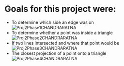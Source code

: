 # Goals for this project were:
- To determine which side an edge was on <br />
![Proj2Phase1CHANDRARATNA](https://user-images.githubusercontent.com/18518209/111044017-04392b80-8414-11eb-875e-13d836f3fbb1.gif)
- To determine whether a point was inside a triangle <br />
![Proj2Phase2CHANDRARATNA](https://user-images.githubusercontent.com/18518209/111044023-0d29fd00-8414-11eb-98c1-98b773c30763.gif)
- If two lines intersected and where that point would be <br />
![Proj2Phase3CHANDRARATNA](https://user-images.githubusercontent.com/18518209/111044024-12874780-8414-11eb-832d-450a8b1002bc.gif)
- The closest projection of a point onto a triangle <br />
![Proj2Phase4CHANDRARATNA](https://user-images.githubusercontent.com/18518209/111044027-1915bf00-8414-11eb-96af-808352796965.gif)
